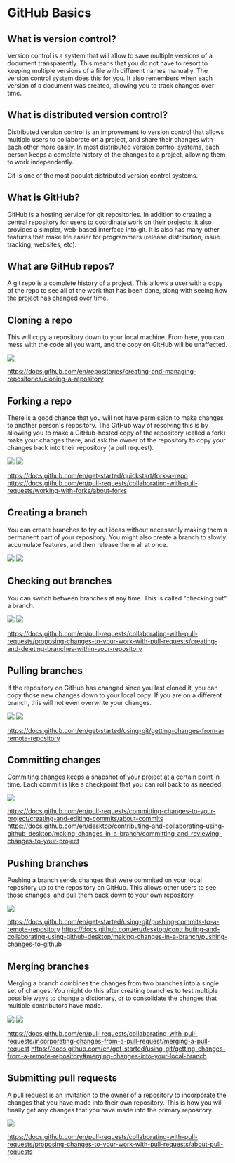 # GitHub Basics

## What is version control?

Version control is a system that will allow to save multiple versions of a document transparently. This means that you do not have to resort to keeping multiple versions of a file with different names manually. The version control system does this for you. It also remembers when each version of a document was created, allowing you to track changes over time.

## What is distributed version control?

Distributed version control is an improvement to version control that allows multiple users to collaborate on a project, and share their changes with each other more easily. In most distributed version control systems, each person keeps a complete history of the changes to a project, allowing them to work independently.

Git is one of the most populat distributed version control systems.

## What is GitHub?

GitHub is a hosting service for git repositories. In addition to creating a central repository for users to coordinate work on their projects, it also provides a simpler, web-based interface into git. It is also has many other features that make life easier for programmers (release distribution, issue tracking, websites, etc). 

## What are GitHub repos?

A git repo is a complete history of a project. This allows a user with a copy of the repo to see all of the work that has been done, along with seeing how the project has changed over time.

## Cloning a repo

This will copy a repository down to your local machine. From here, you can mess with the code all you want, and the copy on GitHub will be unaffected.

![](images/clone1.png)

https://docs.github.com/en/repositories/creating-and-managing-repositories/cloning-a-repository

## Forking a repo

There is a good chance that you will not have permission to make changes to another person's repository. The GitHub way of resolving this is by allowing you to make a GitHub-hosted copy of the repository (called a fork) make your changes there, and ask the owner of the repository to copy your changes back into their repository (a pull request).

![](images/fork1.png)
![](images/fork2.png)

https://docs.github.com/en/get-started/quickstart/fork-a-repo
https://docs.github.com/en/pull-requests/collaborating-with-pull-requests/working-with-forks/about-forks    

## Creating a branch

You can create branches to try out ideas without necessarily making them a permanent part of your repository. You might also create a branch to slowly accumulate features, and then release them all at once.

![](images/create1.png)
![](images/create2.png)

## Checking out branches

You can switch between branches at any time. This is called "checking out" a branch.

![](images/checkout.png)
![](images/checkout2.png)


https://docs.github.com/en/pull-requests/collaborating-with-pull-requests/proposing-changes-to-your-work-with-pull-requests/creating-and-deleting-branches-within-your-repository

## Pulling branches

If the repository on GitHub has changed since you last cloned it, you can copy those new changes down to your local copy. If you are on a different branch, this will not even overwrite your changes.

![](images/pull1.png)
![](images/pull2.png)

https://docs.github.com/en/get-started/using-git/getting-changes-from-a-remote-repository


## Committing changes

Commiting changes keeps a snapshot of your project at a certain point in time. Each commit is like a checkpoint that you can roll back to as needed.

![](images/commit.png)

https://docs.github.com/en/pull-requests/committing-changes-to-your-project/creating-and-editing-commits/about-commits
https://docs.github.com/en/desktop/contributing-and-collaborating-using-github-desktop/making-changes-in-a-branch/committing-and-reviewing-changes-to-your-project



## Pushing branches

Pushing a branch sends changes that were commited on your local repository up to the repository on GitHub. This allows other users to see those changes, and pull them back down to your own repository.

![](images/s/push.png)

https://docs.github.com/en/get-started/using-git/pushing-commits-to-a-remote-repository
https://docs.github.com/en/desktop/contributing-and-collaborating-using-github-desktop/making-changes-in-a-branch/pushing-changes-to-github

## Merging branches

Merging a branch combines the changes from two branches into a single set of changes. You might do this after creating branches to test multiple possible ways to change a dictionary, or to consolidate the changes that multiple contributors have made.

![](images/merge1.png)
![](images/merge2.png)

https://docs.github.com/en/pull-requests/collaborating-with-pull-requests/incorporating-changes-from-a-pull-request/merging-a-pull-request
https://docs.github.com/en/get-started/using-git/getting-changes-from-a-remote-repository#merging-changes-into-your-local-branch

## Submitting pull requests

A pull request is an invitation to the owner of a repository to incorporate the changes that you have made into their own repository. This is how you will finally get any changes that you have made into the primary repository.

![](images/pullrequest.png)


https://docs.github.com/en/pull-requests/collaborating-with-pull-requests/proposing-changes-to-your-work-with-pull-requests/about-pull-requests